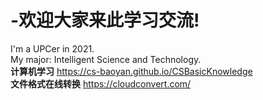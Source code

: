 # -欢迎大家来此学习交流!
I'm a UPCer in 2021.  
My major: Intelligent Science and Technology.    
**计算机学习**
https://cs-baoyan.github.io/CSBasicKnowledge  
**文件格式在线转换**
https://cloudconvert.com/
